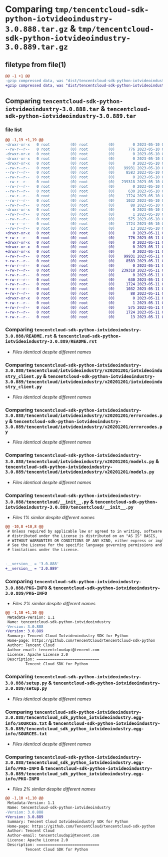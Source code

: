 # Comparing `tmp/tencentcloud-sdk-python-iotvideoindustry-3.0.888.tar.gz` & `tmp/tencentcloud-sdk-python-iotvideoindustry-3.0.889.tar.gz`

## filetype from file(1)

```diff
@@ -1 +1 @@
-gzip compressed data, was "dist/tencentcloud-sdk-python-iotvideoindustry-3.0.888.tar", last modified: Wed May 10 02:18:16 2023, max compression
+gzip compressed data, was "dist/tencentcloud-sdk-python-iotvideoindustry-3.0.889.tar", last modified: Thu May 11 02:55:09 2023, max compression
```

## Comparing `tencentcloud-sdk-python-iotvideoindustry-3.0.888.tar` & `tencentcloud-sdk-python-iotvideoindustry-3.0.889.tar`

### file list

```diff
@@ -1,19 +1,19 @@
-drwxr-xr-x   0 root         (0) root         (0)        0 2023-05-10 02:18:16.000000 tencentcloud-sdk-python-iotvideoindustry-3.0.888/
--rw-r--r--   0 root         (0) root         (0)      776 2023-05-10 02:18:16.000000 tencentcloud-sdk-python-iotvideoindustry-3.0.888/README.rst
-drwxr-xr-x   0 root         (0) root         (0)        0 2023-05-10 02:18:16.000000 tencentcloud-sdk-python-iotvideoindustry-3.0.888/tencentcloud/
-drwxr-xr-x   0 root         (0) root         (0)        0 2023-05-10 02:18:16.000000 tencentcloud-sdk-python-iotvideoindustry-3.0.888/tencentcloud/iotvideoindustry/
-drwxr-xr-x   0 root         (0) root         (0)        0 2023-05-10 02:18:16.000000 tencentcloud-sdk-python-iotvideoindustry-3.0.888/tencentcloud/iotvideoindustry/v20201201/
--rw-r--r--   0 root         (0) root         (0)    99931 2023-05-10 02:18:16.000000 tencentcloud-sdk-python-iotvideoindustry-3.0.888/tencentcloud/iotvideoindustry/v20201201/iotvideoindustry_client.py
--rw-r--r--   0 root         (0) root         (0)     8583 2023-05-10 02:18:16.000000 tencentcloud-sdk-python-iotvideoindustry-3.0.888/tencentcloud/iotvideoindustry/v20201201/errorcodes.py
--rw-r--r--   0 root         (0) root         (0)        0 2023-05-10 02:18:16.000000 tencentcloud-sdk-python-iotvideoindustry-3.0.888/tencentcloud/iotvideoindustry/v20201201/__init__.py
--rw-r--r--   0 root         (0) root         (0)   239318 2023-05-10 02:18:16.000000 tencentcloud-sdk-python-iotvideoindustry-3.0.888/tencentcloud/iotvideoindustry/v20201201/models.py
--rw-r--r--   0 root         (0) root         (0)        0 2023-05-10 02:18:16.000000 tencentcloud-sdk-python-iotvideoindustry-3.0.888/tencentcloud/iotvideoindustry/__init__.py
--rw-r--r--   0 root         (0) root         (0)      630 2023-05-10 02:18:16.000000 tencentcloud-sdk-python-iotvideoindustry-3.0.888/tencentcloud/__init__.py
--rw-r--r--   0 root         (0) root         (0)     1724 2023-05-10 02:18:16.000000 tencentcloud-sdk-python-iotvideoindustry-3.0.888/PKG-INFO
--rw-r--r--   0 root         (0) root         (0)     1032 2023-05-10 02:18:16.000000 tencentcloud-sdk-python-iotvideoindustry-3.0.888/setup.py
--rw-r--r--   0 root         (0) root         (0)       88 2023-05-10 02:18:16.000000 tencentcloud-sdk-python-iotvideoindustry-3.0.888/setup.cfg
-drwxr-xr-x   0 root         (0) root         (0)        0 2023-05-10 02:18:16.000000 tencentcloud-sdk-python-iotvideoindustry-3.0.888/tencentcloud_sdk_python_iotvideoindustry.egg-info/
--rw-r--r--   0 root         (0) root         (0)        1 2023-05-10 02:18:16.000000 tencentcloud-sdk-python-iotvideoindustry-3.0.888/tencentcloud_sdk_python_iotvideoindustry.egg-info/dependency_links.txt
--rw-r--r--   0 root         (0) root         (0)      575 2023-05-10 02:18:16.000000 tencentcloud-sdk-python-iotvideoindustry-3.0.888/tencentcloud_sdk_python_iotvideoindustry.egg-info/SOURCES.txt
--rw-r--r--   0 root         (0) root         (0)     1724 2023-05-10 02:18:16.000000 tencentcloud-sdk-python-iotvideoindustry-3.0.888/tencentcloud_sdk_python_iotvideoindustry.egg-info/PKG-INFO
--rw-r--r--   0 root         (0) root         (0)       13 2023-05-10 02:18:16.000000 tencentcloud-sdk-python-iotvideoindustry-3.0.888/tencentcloud_sdk_python_iotvideoindustry.egg-info/top_level.txt
+drwxr-xr-x   0 root         (0) root         (0)        0 2023-05-11 02:55:09.000000 tencentcloud-sdk-python-iotvideoindustry-3.0.889/
+-rw-r--r--   0 root         (0) root         (0)      776 2023-05-11 02:55:09.000000 tencentcloud-sdk-python-iotvideoindustry-3.0.889/README.rst
+drwxr-xr-x   0 root         (0) root         (0)        0 2023-05-11 02:55:09.000000 tencentcloud-sdk-python-iotvideoindustry-3.0.889/tencentcloud/
+drwxr-xr-x   0 root         (0) root         (0)        0 2023-05-11 02:55:09.000000 tencentcloud-sdk-python-iotvideoindustry-3.0.889/tencentcloud/iotvideoindustry/
+drwxr-xr-x   0 root         (0) root         (0)        0 2023-05-11 02:55:09.000000 tencentcloud-sdk-python-iotvideoindustry-3.0.889/tencentcloud/iotvideoindustry/v20201201/
+-rw-r--r--   0 root         (0) root         (0)    99931 2023-05-11 02:55:09.000000 tencentcloud-sdk-python-iotvideoindustry-3.0.889/tencentcloud/iotvideoindustry/v20201201/iotvideoindustry_client.py
+-rw-r--r--   0 root         (0) root         (0)     8583 2023-05-11 02:55:09.000000 tencentcloud-sdk-python-iotvideoindustry-3.0.889/tencentcloud/iotvideoindustry/v20201201/errorcodes.py
+-rw-r--r--   0 root         (0) root         (0)        0 2023-05-11 02:55:09.000000 tencentcloud-sdk-python-iotvideoindustry-3.0.889/tencentcloud/iotvideoindustry/v20201201/__init__.py
+-rw-r--r--   0 root         (0) root         (0)   239318 2023-05-11 02:55:09.000000 tencentcloud-sdk-python-iotvideoindustry-3.0.889/tencentcloud/iotvideoindustry/v20201201/models.py
+-rw-r--r--   0 root         (0) root         (0)        0 2023-05-11 02:55:09.000000 tencentcloud-sdk-python-iotvideoindustry-3.0.889/tencentcloud/iotvideoindustry/__init__.py
+-rw-r--r--   0 root         (0) root         (0)      630 2023-05-11 02:55:09.000000 tencentcloud-sdk-python-iotvideoindustry-3.0.889/tencentcloud/__init__.py
+-rw-r--r--   0 root         (0) root         (0)     1724 2023-05-11 02:55:09.000000 tencentcloud-sdk-python-iotvideoindustry-3.0.889/PKG-INFO
+-rw-r--r--   0 root         (0) root         (0)     1032 2023-05-11 02:55:09.000000 tencentcloud-sdk-python-iotvideoindustry-3.0.889/setup.py
+-rw-r--r--   0 root         (0) root         (0)       88 2023-05-11 02:55:09.000000 tencentcloud-sdk-python-iotvideoindustry-3.0.889/setup.cfg
+drwxr-xr-x   0 root         (0) root         (0)        0 2023-05-11 02:55:09.000000 tencentcloud-sdk-python-iotvideoindustry-3.0.889/tencentcloud_sdk_python_iotvideoindustry.egg-info/
+-rw-r--r--   0 root         (0) root         (0)        1 2023-05-11 02:55:09.000000 tencentcloud-sdk-python-iotvideoindustry-3.0.889/tencentcloud_sdk_python_iotvideoindustry.egg-info/dependency_links.txt
+-rw-r--r--   0 root         (0) root         (0)      575 2023-05-11 02:55:09.000000 tencentcloud-sdk-python-iotvideoindustry-3.0.889/tencentcloud_sdk_python_iotvideoindustry.egg-info/SOURCES.txt
+-rw-r--r--   0 root         (0) root         (0)     1724 2023-05-11 02:55:09.000000 tencentcloud-sdk-python-iotvideoindustry-3.0.889/tencentcloud_sdk_python_iotvideoindustry.egg-info/PKG-INFO
+-rw-r--r--   0 root         (0) root         (0)       13 2023-05-11 02:55:09.000000 tencentcloud-sdk-python-iotvideoindustry-3.0.889/tencentcloud_sdk_python_iotvideoindustry.egg-info/top_level.txt
```

### Comparing `tencentcloud-sdk-python-iotvideoindustry-3.0.888/README.rst` & `tencentcloud-sdk-python-iotvideoindustry-3.0.889/README.rst`

 * *Files identical despite different names*

### Comparing `tencentcloud-sdk-python-iotvideoindustry-3.0.888/tencentcloud/iotvideoindustry/v20201201/iotvideoindustry_client.py` & `tencentcloud-sdk-python-iotvideoindustry-3.0.889/tencentcloud/iotvideoindustry/v20201201/iotvideoindustry_client.py`

 * *Files identical despite different names*

### Comparing `tencentcloud-sdk-python-iotvideoindustry-3.0.888/tencentcloud/iotvideoindustry/v20201201/errorcodes.py` & `tencentcloud-sdk-python-iotvideoindustry-3.0.889/tencentcloud/iotvideoindustry/v20201201/errorcodes.py`

 * *Files identical despite different names*

### Comparing `tencentcloud-sdk-python-iotvideoindustry-3.0.888/tencentcloud/iotvideoindustry/v20201201/models.py` & `tencentcloud-sdk-python-iotvideoindustry-3.0.889/tencentcloud/iotvideoindustry/v20201201/models.py`

 * *Files identical despite different names*

### Comparing `tencentcloud-sdk-python-iotvideoindustry-3.0.888/tencentcloud/__init__.py` & `tencentcloud-sdk-python-iotvideoindustry-3.0.889/tencentcloud/__init__.py`

 * *Files 1% similar despite different names*

```diff
@@ -10,8 +10,8 @@
 # Unless required by applicable law or agreed to in writing, software
 # distributed under the License is distributed on an "AS IS" BASIS,
 # WITHOUT WARRANTIES OR CONDITIONS OF ANY KIND, either express or implied.
 # See the License for the specific language governing permissions and
 # limitations under the License.
 
 
-__version__ = '3.0.888'
+__version__ = '3.0.889'
```

### Comparing `tencentcloud-sdk-python-iotvideoindustry-3.0.888/PKG-INFO` & `tencentcloud-sdk-python-iotvideoindustry-3.0.889/PKG-INFO`

 * *Files 2% similar despite different names*

```diff
@@ -1,10 +1,10 @@
 Metadata-Version: 1.1
 Name: tencentcloud-sdk-python-iotvideoindustry
-Version: 3.0.888
+Version: 3.0.889
 Summary: Tencent Cloud Iotvideoindustry SDK for Python
 Home-page: https://github.com/TencentCloud/tencentcloud-sdk-python
 Author: Tencent Cloud
 Author-email: tencentcloudapi@tencent.com
 License: Apache License 2.0
 Description: ============================
         Tencent Cloud SDK for Python
```

### Comparing `tencentcloud-sdk-python-iotvideoindustry-3.0.888/setup.py` & `tencentcloud-sdk-python-iotvideoindustry-3.0.889/setup.py`

 * *Files identical despite different names*

### Comparing `tencentcloud-sdk-python-iotvideoindustry-3.0.888/tencentcloud_sdk_python_iotvideoindustry.egg-info/SOURCES.txt` & `tencentcloud-sdk-python-iotvideoindustry-3.0.889/tencentcloud_sdk_python_iotvideoindustry.egg-info/SOURCES.txt`

 * *Files identical despite different names*

### Comparing `tencentcloud-sdk-python-iotvideoindustry-3.0.888/tencentcloud_sdk_python_iotvideoindustry.egg-info/PKG-INFO` & `tencentcloud-sdk-python-iotvideoindustry-3.0.889/tencentcloud_sdk_python_iotvideoindustry.egg-info/PKG-INFO`

 * *Files 2% similar despite different names*

```diff
@@ -1,10 +1,10 @@
 Metadata-Version: 1.1
 Name: tencentcloud-sdk-python-iotvideoindustry
-Version: 3.0.888
+Version: 3.0.889
 Summary: Tencent Cloud Iotvideoindustry SDK for Python
 Home-page: https://github.com/TencentCloud/tencentcloud-sdk-python
 Author: Tencent Cloud
 Author-email: tencentcloudapi@tencent.com
 License: Apache License 2.0
 Description: ============================
         Tencent Cloud SDK for Python
```

